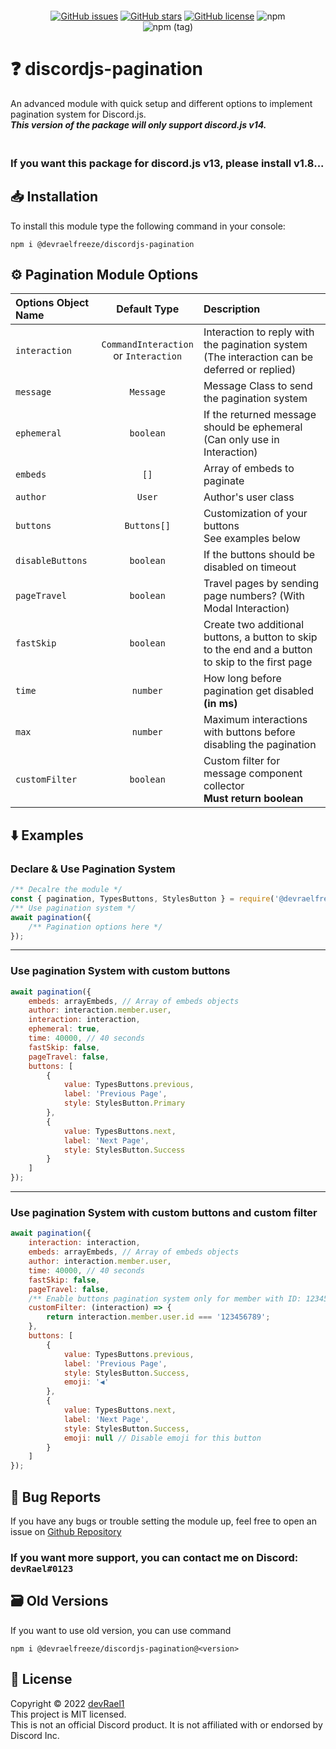 <p align="center"><a href="https://nodei.co/npm/@devraelfreeze/discordjs-pagination/"><img src="https://nodei.co/npm/@devraelfreeze/discordjs-pagination.png" alt=""></a></p>

<div align="center">
<a href="https://github.com/devRael1/discordjs-pagination/issues"><img alt="GitHub issues" src="https://img.shields.io/github/issues/devRael1/discordjs-pagination"></a>
<a href="https://github.com/devRael1/discordjs-pagination/stargazers"><img alt="GitHub stars" src="https://img.shields.io/github/stars/devRael1/discordjs-pagination"></a>
<a href="https://github.com/devRael1/discordjs-pagination/blob/master/MIT-LICENCE"><img alt="GitHub license" src="https://img.shields.io/github/license/devRael1/discordjs-pagination?color=red"></a>
<img alt="npm" src="https://img.shields.io/npm/dw/@devraelfreeze/discordjs-pagination?color=purple">
<br>
<img alt="npm (tag)" src="https://img.shields.io/npm/v/@devraelfreeze/discordjs-pagination/latest?color=yellow&label=%40devraelfreeze%2Fdiscordjs-pagination">
</div>

# ❓ discordjs-pagination

An advanced module with quick setup and different options to implement pagination system for Discord.js.
<br>**_This version of the package will only support discord.js v14._**

### <br>If you want this package for discord.js v13, please install v1.8...

## 📥 Installation

To install this module type the following command in your console:
```
npm i @devraelfreeze/discordjs-pagination
```

## ⚙️ Pagination Module Options
| Options Object Name | Default Type | Description |
| :--- | :---: | :--- |
| `interaction` | `CommandInteraction` <br />or `Interaction` | Interaction to reply with the pagination system <br />(The interaction can be deferred or replied) |
| `message` | `Message` | Message Class to send the pagination system |
| `ephemeral` | `boolean` | If the returned message should be ephemeral (Can only use in Interaction) |
| `embeds` | `[]` | Array of embeds to paginate |
| `author` | `User` | Author's user class |
| `buttons` | `Buttons[]` | Customization of your buttons <br />See examples below  |
| `disableButtons` | `boolean` | If the buttons should be disabled on timeout |
| `pageTravel` | `boolean` | Travel pages by sending page numbers? (With Modal Interaction) |
| `fastSkip` | `boolean` | Create two additional buttons, a button to skip to the end and a button to skip to the first page |
| `time` | `number` | How long before pagination get disabled **(in ms)** |
| `max` | `number` | Maximum interactions with buttons before disabling the pagination |
| `customFilter` | `boolean` | Custom filter for message component collector <br /> **Must return boolean** |


## ⬇️ Examples
### Declare & Use Pagination System
```js
/** Decalre the module */
const { pagination, TypesButtons, StylesButton } = require('@devraelfreeze/discordjs-pagination');
/** Use pagination system */
await pagination({
    /** Pagination options here */
});
```
---
### Use pagination System with custom buttons
```js
await pagination({
    embeds: arrayEmbeds, // Array of embeds objects
    author: interaction.member.user,
    interaction: interaction,
    ephemeral: true,
    time: 40000, // 40 seconds
    fastSkip: false,
    pageTravel: false,
    buttons: [
        {
            value: TypesButtons.previous,
            label: 'Previous Page',
            style: StylesButton.Primary
        },
        {
            value: TypesButtons.next,
            label: 'Next Page',
            style: StylesButton.Success
        }
    ]
});
```
---
### Use pagination System with custom buttons and custom filter
```js
await pagination({
    interaction: interaction,
    embeds: arrayEmbeds, // Array of embeds objects
    author: interaction.member.user,
    time: 40000, // 40 seconds
    fastSkip: false,
    pageTravel: false,
    /** Enable buttons pagination system only for member with ID: 123456789 */
    customFilter: (interaction) => {
        return interaction.member.user.id === '123456789';
    },
    buttons: [
        {
            value: TypesButtons.previous,
            label: 'Previous Page',
            style: StylesButton.Success,
            emoji: '◀️'
        },
        {
            value: TypesButtons.next,
            label: 'Next Page',
            style: StylesButton.Success,
            emoji: null // Disable emoji for this button
        }
    ]
});
```

## 🐛 Bug Reports

If you have any bugs or trouble setting the module up, feel free to open an issue on [Github Repository](https://github.com/devRael1/discordjs-pagination)
<br>
### If you want more support, you can contact me on Discord: `devRael#0123`

## 🗃️ Old Versions
If you want to use old version, you can use command
```
npm i @devraelfreeze/discordjs-pagination@<version>
```

## 📝 License
Copyright © 2022 [devRael1](https://github.com/devRael1)
<br>This project is MIT licensed.
<br>This is not an official Discord product. It is not affiliated with or endorsed by Discord Inc.